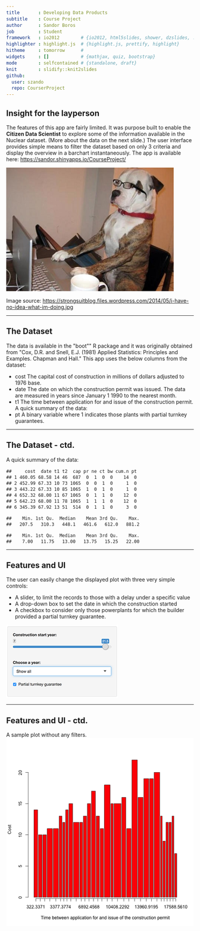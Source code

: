 ```yaml
---
title       : Developing Data Products
subtitle    : Course Project
author      : Sandor Boros
job         : Student
framework   : io2012        # {io2012, html5slides, shower, dzslides, ...}
highlighter : highlight.js  # {highlight.js, prettify, highlight}
hitheme     : tomorrow      # 
widgets     : []            # {mathjax, quiz, bootstrap}
mode        : selfcontained # {standalone, draft}
knit        : slidify::knit2slides
github:
  user: szando
  repo: CourserProject
---
```


## Insight for the layperson

The features of this app are fairly limited. It was purpose built to enable the __Citizen Data Scientist__ to explore some of the information available in the Nuclear dataset.
(More about the data on the next slide.)
The user interface provides simple means to filter the dataset based on only 3 criteria and display the overview in a barchart instantaneously.
The app is available here:  https://sandor.shinyapps.io/CourseProject/

![](assets/img/i-have-no-idea-what-im-doing_cropped.jpg)

Image source: https://strongsuitblog.files.wordpress.com/2014/05/i-have-no-idea-what-im-doing.jpg

---

## The Dataset

The data is available in the "boot"" R package and it was originally obtained from 
"Cox, D.R. and Snell, E.J. (1981) Applied Statistics: Principles and Examples. Chapman and Hall."
This app uses the below columns from the dataset:
* cost The capital cost of construction in millions of dollars adjusted to 1976 base.
* date The date on which the construction permit was issued. The data are measured in years since January 1 1990 to the nearest month.
* t1 The time between application for and issue of the construction permit.
A quick summary of the data:
* pt A binary variable where 1 indicates those plants with partial turnkey guarantees.

---

## The Dataset - ctd.

A quick summary of the data:

```
##     cost  date t1 t2  cap pr ne ct bw cum.n pt
## 1 460.05 68.58 14 46  687  0  1  0  0    14  0
## 2 452.99 67.33 10 73 1065  0  0  1  0     1  0
## 3 443.22 67.33 10 85 1065  1  0  1  0     1  0
## 4 652.32 68.00 11 67 1065  0  1  1  0    12  0
## 5 642.23 68.00 11 78 1065  1  1  1  0    12  0
## 6 345.39 67.92 13 51  514  0  1  1  0     3  0
```

```
##    Min. 1st Qu.  Median    Mean 3rd Qu.    Max. 
##   207.5   310.3   448.1   461.6   612.0   881.2
```

```
##    Min. 1st Qu.  Median    Mean 3rd Qu.    Max. 
##    7.00   11.75   13.00   13.75   15.25   22.00
```

---

## Features and UI

The user can easily change the displayed plot with three very simple controls: 
* A slider, to limit the records to those with a delay under a specific value
* A drop-down box to set the date in which the construction started
* A checkbox to consider only those powerplants for which the builder provided a partial turnkey guarantee.

![](assets/img/control_small.png)

---

## Features and UI - ctd.
A sample plot without any filters.
![plot of chunk unnamed-chunk-2](assets/fig/unnamed-chunk-2-1.png)





